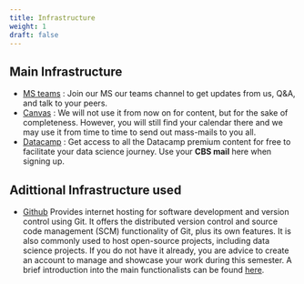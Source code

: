 ```yaml
---
title: Infrastructure
weight: 1
draft: false
---
```


## Main Infrastructure

* [MS teams](https://teams.microsoft.com/l/team/19%3apuBDUZl76wMO5Kiw-flPIpLgb6VFvuSFRNTNZtlZ33A1%40thread.tacv2/conversations?groupId=1297765a-b455-44e8-84c6-d6082bf726a6&tenantId=875c414e-5d00-4cdb-b77a-deae5d6ab201)
: Join our MS our teams channel to get updates from us, Q&A, and talk to your peers.
* [Canvas](https://cbscanvas.instructure.com/courses/17087)
: We will not use it from now on for content, but for the sake of completeness. However, you will still find your calendar there and we may use it from time to time to send out mass-mails to you all.
* [Datacamp](https://www.datacamp.com/groups/shared_links/b06db9457e5b7196e595bd64d74938f69509307eb6a3308c49c4d9554e52fe82)
: Get access to all the Datacamp premium content for free to facilitate your data science journey. Use your **CBS mail** here when signing up.


## Adittional Infrastructure used

* [Github](https://github.com/) Provides internet hosting for software development and version control using Git. It offers the distributed version control and source code management (SCM) functionality of Git, plus its own features. It is also commonly used to host open-source projects, including data science projects. If you do not have it already, you are advice to create an account to manage and showcase your work during this semester. A brief introduction into the main functionalists can be found [here](https://guides.github.com/activities/hello-world/).